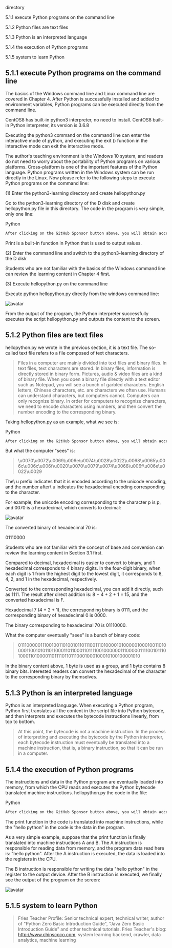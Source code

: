 directory 

5.1.1 execute Python programs on the command line 

5.1.2 Python files are text files 

5.1.3 Python is an interpreted language 

5.1.4 the execution of Python programs 

5.1.5 system to learn Python 

##  5.1.1 execute Python programs on the command line 

The basics of the Windows command line and Linux command line are covered in Chapter 4. After Python is successfully installed and added to environment variables, Python programs can be executed directly from the command line. 

CentOS8 has built-in python3 interpreter, no need to install. CentOS8 built-in Python interpreter, its version is 3.6.8

Executing the python3 command on the command line can enter the interactive mode of python, and executing the exit () function in the interactive mode can exit the interactive mode. 

The author's teaching environment is the Windows 10 system, and readers do not need to worry about the portability of Python programs on various platforms. Cross-platform is one of the important features of the Python language. Python programs written in the Windows system can be run directly in the Linux. Now please refer to the following steps to execute Python programs on the command line: 

(1) Enter the python3-learning directory and create hellopython.py 

Go to the python3-learning directory of the D disk and create hellopython.py file in this directory. The code in the program is very simple, only one line: 

Python 

 ```python  
After clicking on the GitHub Sponsor button above, you will obtain access permissions to my private code repository ( https://github.com/slowlon/my_code_bar ) to view this blog code. By searching the code number of this blog, you can find the code you need, code number is: 202402030957459812
 ```  
Print is a built-in function in Python that is used to output values. 

(2) Enter the command line and switch to the python3-learning directory of the D disk 

Students who are not familiar with the basics of the Windows command line can review the learning content in Chapter 4 first. 

(3) Execute hellopython.py on the command line 

Execute python hellopython.py directly from the windows command line: 

![avatar]( 4d4fb7174877476562c3b3b432253c01.png) 

From the output of the program, the Python interpreter successfully executes the script hellopython.py and outputs the content to the screen. 

##  5.1.2 Python files are text files 

hellopython.py we wrote in the previous section, it is a text file. The so-called text file refers to a file composed of text characters. 

>  Files in a computer are mainly divided into text files and binary files. In text files, text characters are stored. In binary files, information is directly stored in binary form. Pictures, audio & video files are a kind of binary file. When you open a binary file directly with a text editor such as Notepad, you will see a bunch of garbled characters. English letters, Chinese characters, etc. are characters we often use. Humans can understand characters, but computers cannot. Computers can only recognize binary. In order for computers to recognize characters, we need to encode characters using numbers, and then convert the number encoding to the corresponding binary. 

Taking hellopython.py as an example, what we see is: 

Python 

 ```python  
After clicking on the GitHub Sponsor button above, you will obtain access permissions to my private code repository ( https://github.com/slowlon/my_code_bar ) to view this blog code. By searching the code number of this blog, you can find the code you need, code number is: 202402030957459812
 ```  
But what the computer "sees" is: 

>  \u0070\u0072\u0069\u006e\u0074\u0028\u0022\u0068\u0065\u006c\u006c\u006f\u0020\u0070\u0079\u0074\u0068\u006f\u006e\u0022\u0029 

The\ u prefix indicates that it is encoded according to the unicode encoding, and the number after\ u indicates the hexadecimal encoding corresponding to the character. 

For example, the unicode encoding corresponding to the character p is p, and 0070 is a hexadecimal, which converts to decimal: 

![avatar]( ccabbe524be254d9beaae302c095065f.jpeg) 

The converted binary of hexadecimal 70 is: 

01110000 

Students who are not familiar with the concept of base and conversion can review the learning content in Section 3.1 first. 

Compared to decimal, hexadecimal is easier to convert to binary, and 1 hexadecimal corresponds to 4 binary digits. In the four-digit binary, when each digit is 1 from the highest digit to the lowest digit, it corresponds to 8, 4, 2, and 1 in the hexadecimal, respectively. 

Converted to the corresponding hexadecimal, you can add it directly, such as 1111. The result after direct addition is: 8 + 4 + 2 + 1 = 15, and the converted hexadecimal is F. 

Hexadecimal 7 (4 + 2 + 1), the corresponding binary is 0111, and the corresponding binary of hexadecimal 0 is 0000.

The binary corresponding to hexadecimal 70 is 01110000. 

What the computer eventually "sees" is a bunch of binary code: 

>  01110000011100100110100101101110011101000010100000100010011010000110010101101100011011000110111100100000011100000111100101110100011010000110111101101110001000100010100100001010 

In the binary content above, 1 byte is used as a group, and 1 byte contains 8 binary bits. Interested readers can convert the hexadecimal of the character to the corresponding binary by themselves. 

##  5.1.3 Python is an interpreted language 

Python is an interpreted language. When executing a Python program, Python first translates all the content in the script file into Python bytecode, and then interprets and executes the bytecode instructions linearly, from top to bottom. 

>  At this point, the bytecode is not a machine instruction. In the process of interpreting and executing the bytecode by the Python interpreter, each bytecode instruction must eventually be translated into a machine instruction, that is, a binary instruction, so that it can be run in a computer. 

##  5.1.4 the execution of Python programs 

The instructions and data in the Python program are eventually loaded into memory, from which the CPU reads and executes the Python bytecode translated machine instructions. hellopython.py the code in the file: 

Python 

 ```python  
After clicking on the GitHub Sponsor button above, you will obtain access permissions to my private code repository ( https://github.com/slowlon/my_code_bar ) to view this blog code. By searching the code number of this blog, you can find the code you need, code number is: 202402030957459812
 ```  
The print function in the code is translated into machine instructions, while the "hello python" in the code is the data in the program. 

As a very simple example, suppose that the print function is finally translated into machine instructions A and B. The A instruction is responsible for reading data from memory, and the program data read here is: "hello python". After the A instruction is executed, the data is loaded into the registers in the CPU. 

The B instruction is responsible for writing the data "hello python" in the register to the output device. After the B instruction is executed, we finally see the output of the program on the screen: 

![avatar]( 9b2feb3de1d0c2835251ed0ccd6893f4.png) 

##  5.1.5 system to learn Python 

>  Fries Teacher Profile: Senior technical expert, technical writer, author of "Python Zero Basic Introduction Guide", "Java Zero Basic Introduction Guide" and other technical tutorials. Fries Teacher's blog: http://www.chipscoco.com, system learning backend, crawler, data analytics, machine learning 

